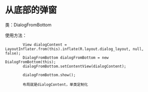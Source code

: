 # 从底部的弹窗


类：DialogFromBottom

使用方法：

```
        View dialogContent = LayoutInflater.from(this).inflate(R.layout.dialog_layout, null, false);
        DialogFromBottom dialogFromBottom = new DialogFromBottom(this);
        dialogFromBottom.setContentView(dialogContent);

        dialogFromBottom.show();

        布局就是dialogContent，单类定制化

```








